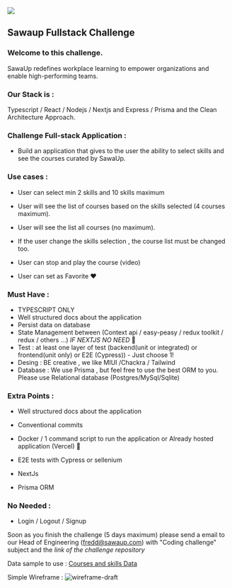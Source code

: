 ![](https://sawaup.com/assets/icons/sawaup-logo.svg)
## Sawaup Fullstack Challenge


### Welcome to this challenge.
SawaUp redefines workplace learning to empower organizations and enable high-performing teams.

### Our Stack is : 

Typescript / React / Nodejs / Nextjs and Express / Prisma and the Clean Architecture Approach.


### Challenge Full-stack Application : 

- Build an application that gives to the user the ability to select skills and see the courses curated by SawaUp.

### Use cases : 

- User can select min 2 skills and 10 skills maximum

- User will see the list of courses based on the skills selected (4 courses maximum).

- User will see the list all courses (no maximum).

- If the user change the skills selection , the course list must be changed too.

- User can stop and play the course (video)

- User can set as Favorite :heart: 


### Must Have : 
- TYPESCRIPT ONLY
- Well structured docs about the application
- Persist data on database
- State Management between (Context api / easy-peasy / redux toolkit / redux / others ...) *IF NEXTJS NO NEED* :eyes:
- Test : at least one layer of test (backend(unit or integrated) or frontend(unit only) or E2E (Cypress)) - Just choose 1!
- Desing : BE creative , we like MIUI /Chackra / Tailwind
- Database : We use Prisma , but feel free to use the best ORM to you. Please use Relational database (Postgres/MySql/Sqlite)

### Extra Points :
- Well structured docs about the application
- Conventional commits
- Docker / 1 command script to run the application or Already hosted application (Vercel) :eyes: 
- E2E tests with Cypress or sellenium 

- NextJs
- Prisma ORM

### No Needed : 
- Login / Logout / Signup

Soon as you finish the challenge (5 days maximum) please send a email to our Head of Engineering (fredd@sawaup.com) 
with "Coding challenge" subject and the _link of the challenge repository_

Data sample to use : 
[Courses and skills Data](https://docs.google.com/spreadsheets/d/1YE9h20uNXk9lwV9lFcLIMAKyh9r1X0KPnBkHB-vRk4o/edit?usp=sharing)

Simple Wireframe : 
![wireframe-draft](https://user-images.githubusercontent.com/36821426/192812920-adcd4dd2-015d-4248-8571-9f6cb0e3f174.jpeg)






